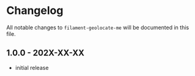 # Changelog

All notable changes to `filament-geolocate-me` will be documented in this file.

## 1.0.0 - 202X-XX-XX

- initial release
